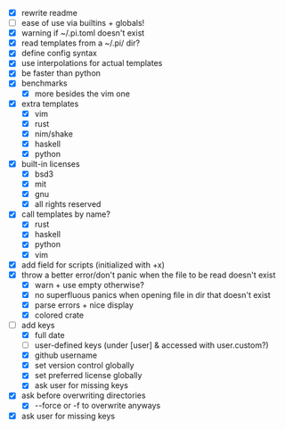 - [x] rewrite readme
- [ ] ease of use via builtins + globals!
- [x] warning if ~/.pi.toml doesn't exist
- [x] read templates from a ~/.pi/ dir?
- [x] define config syntax
- [x] use interpolations for actual templates
- [x] be faster than python
- [x] benchmarks
  - [x] more besides the vim one
- [x] extra templates
  - [x] vim
  - [x] rust
  - [x] nim/shake
  - [x] haskell
  - [x] python
- [x] built-in licenses
  - [x] bsd3
  - [x] mit
  - [x] gnu
  - [x] all rights reserved
- [x] call templates by name?
  - [x] rust
  - [x] haskell
  - [x] python
  - [x] vim
- [x] add field for scripts (initialized with +x)
- [x] throw a better error/don't panic when the file to be read doesn't exist
  - [x] warn + use empty otherwise?
  - [x] no superfluous panics when opening file in dir that doesn't exist
  - [x] parse errors + nice display
  - [x] colored crate
- [ ] add keys
  - [x] full date 
  - [ ] user-defined keys (under [user] & accessed with user.custom?)
  - [x] github username
  - [x] set version control globally
  - [x] set preferred license globally
  - [x] ask user for missing keys
- [x] ask before overwriting directories
  - [x] --force or -f to overwrite anyways
- [x] ask user for missing keys
